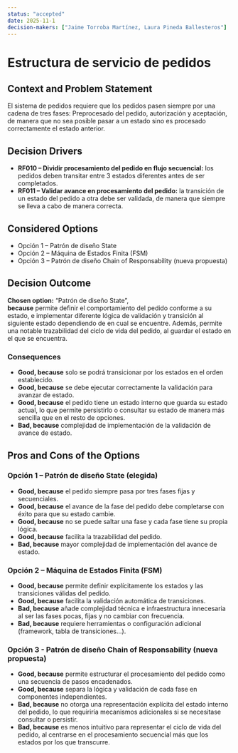 ```yaml
---
status: "accepted"
date: 2025-11-1
decision-makers: ["Jaime Torroba Martínez, Laura Pineda Ballesteros"]
---
```


# Estructura de servicio de pedidos

## Context and Problem Statement

El sistema de pedidos requiere que los pedidos pasen siempre por una cadena de tres fases: Preprocesado del pedido, autorización y aceptación, de manera que no sea posible pasar a un estado sino es procesado correctamente el estado anterior.

## Decision Drivers

* **RF010 – Dividir procesamiento del pedido en flujo secuencial:** los pedidos deben transitar entre 3 estados diferentes antes de ser completados.
* **RF011 – Validar avance en procesamiento del pedido:** la transición de un estado del pedido a otra debe ser validada, de manera que siempre se lleva a cabo de manera correcta.

## Considered Options

* Opción 1 – Patrón de diseño State
* Opción 2 – Máquina de Estados Finita (FSM)
* Opción 3 – Patrón de diseño Chain of Responsability (nueva propuesta)


## Decision Outcome

**Chosen option:** “Patrón de diseño State”,  
**because** permite definir el comportamiento del pedido conforme a su estado, e implementar diferente lógica de validación y transición al siguiente estado dependiendo de en cual se encuentre. Además, permite una notable trazabilidad del ciclo de vida del pedido, al guardar el estado en el que se encuentra. 

### Consequences

* **Good, because** solo se podrá transicionar por los estados en el orden establecido.
* **Good, because** se debe ejecutar correctamente la validación para avanzar de estado.
* **Good, because** el pedido tiene un estado interno que guarda su estado actual, lo que permite persistirlo o consultar su estado de manera más sencilla que en el resto de opciones.
* **Bad, because** complejidad de implementación de la validación de avance de estado.


## Pros and Cons of the Options

### Opción 1 – Patrón de diseño State (elegida)
* **Good, because** el pedido siempre pasa por tres fases fijas y secuenciales.  
* **Good, because** el avance de la fase del pedido debe completarse con éxito para que su estado cambie.
* **Good, because** no se puede saltar una fase y cada fase tiene su propia lógica.
* **Good, because** facilita la trazabilidad del pedido.
* **Bad, because** mayor complejidad de implementación del avance de estado.

### Opción 2 – Máquina de Estados Finita (FSM)
* **Good, because** permite definir explícitamente los estados y las transiciones válidas del pedido.
* **Good, because** facilita la validación automática de transiciones.
* **Bad, because** añade complejidad técnica e infraestructura innecesaria al ser las fases pocas, fijas y no cambiar con frecuencia.
* **Bad, because** requiere herramientas o configuración adicional (framework, tabla de transiciones...).

### Opción 3 - Patrón de diseño Chain of Responsability (nueva propuesta)
* **Good, because** permite estructurar el procesamiento del pedido como una secuencia de pasos encadenados.
* **Good, because** separa la lógica y validación de cada fase en componentes independientes.
* **Bad, because** no otorga una representación explícita del estado interno del pedido, lo que requiriría mecanismos adicionales si se necesitase consultar o persistir.
* **Bad, because** es menos intuitivo para representar el ciclo de vida del pedido, al centrarse en el procesamiento secuencial más que los estados por los que transcurre.